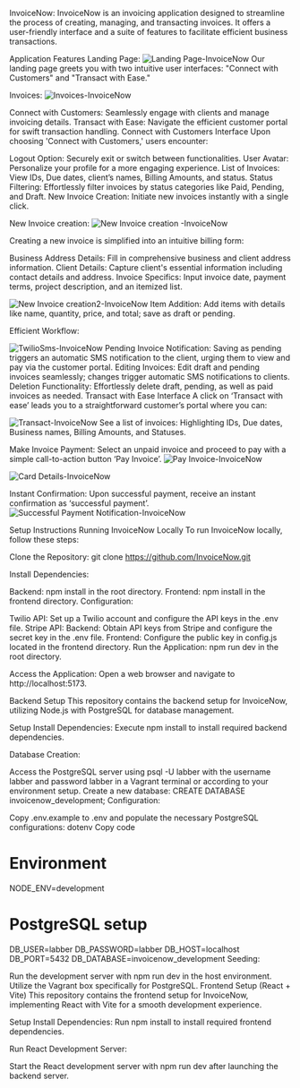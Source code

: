 InvoiceNow:
InvoiceNow is an invoicing application designed to streamline the process of creating, managing, and transacting invoices. It offers a user-friendly interface and a suite of features to facilitate efficient business transactions.

Application Features
Landing Page:
![Landing Page-InvoiceNow](https://github.com/ascotlan/invoice-now/assets/105958169/a0a8ff31-2901-4d43-9eb3-a103242a61eb)
Our landing page greets you with two intuitive user interfaces: "Connect with Customers" and "Transact with Ease."

Invoices:
![Invoices-InvoiceNow](https://github.com/ascotlan/invoice-now/assets/105958169/2c81e87f-ebae-40b1-9503-cc782a575735)

Connect with Customers: Seamlessly engage with clients and manage invoicing details.
Transact with Ease: Navigate the efficient customer portal for swift transaction handling.
Connect with Customers Interface
Upon choosing 'Connect with Customers,' users encounter:

Logout Option: Securely exit or switch between functionalities.
User Avatar: Personalize your profile for a more engaging experience.
List of Invoices: View IDs, Due dates, client’s names, Billing Amounts, and status.
Status Filtering: Effortlessly filter invoices by status categories like Paid, Pending, and Draft.
New Invoice Creation: Initiate new invoices instantly with a single click.


New Invoice creation:
![New Invoice creation -InvoiceNow](https://github.com/ascotlan/invoice-now/assets/105958169/e532e2e8-c70c-4368-bb07-ddf4d456af10)

Creating a new invoice is simplified into an intuitive billing form:

Business Address Details: Fill in comprehensive business and client address information.
Client Details: Capture client's essential information including contact details and address.
Invoice Specifics: Input invoice date, payment terms, project description, and an itemized list.

![New Invoice creation2-InvoiceNow](https://github.com/ascotlan/invoice-now/assets/105958169/4e951a77-6999-460f-add3-cc530f59922b)
Item Addition: Add items with details like name, quantity, price, and total; save as draft or pending.

Efficient Workflow:

![TwilioSms-InvoiceNow](https://github.com/ascotlan/invoice-now/assets/105958169/00204a4f-686c-448b-bac7-f1c53bc6bc78)
Pending Invoice Notification: Saving as pending triggers an automatic SMS notification to the client, urging them to view and pay via the customer portal.
Editing Invoices: Edit draft and pending invoices seamlessly; changes trigger automatic SMS notifications to clients.
Deletion Functionality: Effortlessly delete draft, pending, as well as paid invoices as needed.
Transact with Ease Interface
A click on ‘Transact with ease’ leads you to a straightforward customer’s portal where you can:

![Transact-InvoiceNow](https://github.com/ascotlan/invoice-now/assets/105958169/d95e0e0f-bbb7-4f7e-adc6-28d2b00e2f40)
See a list of invoices: Highlighting IDs, Due dates, Business names, Billing Amounts, and Statuses.

Make Invoice Payment: Select an unpaid invoice and proceed to pay with a simple call-to-action button ‘Pay Invoice’.
![Pay Invoice-InvoiceNow](https://github.com/ascotlan/invoice-now/assets/105958169/c628a940-66cd-465f-bf1b-47dc98b53665)

![Card Details-InvoiceNow](https://github.com/ascotlan/invoice-now/assets/105958169/cbb7cfa8-aefb-4ae2-a48f-857021b86898)

Instant Confirmation: Upon successful payment, receive an instant confirmation as ‘successful payment’.
![Successful Payment Notification-InvoiceNow](https://github.com/ascotlan/invoice-now/assets/105958169/536f549f-c880-444e-99e4-cd230cbe8dea)


Setup Instructions
Running InvoiceNow Locally
To run InvoiceNow locally, follow these steps:

Clone the Repository: git clone https://github.com/InvoiceNow.git

Install Dependencies:

Backend: npm install in the root directory.
Frontend: npm install in the frontend directory.
Configuration:

Twilio API: Set up a Twilio account and configure the API keys in the .env file.
Stripe API:
Backend: Obtain API keys from Stripe and configure the secret key in the .env file.
Frontend: Configure the public key in config.js located in the frontend directory.
Run the Application: npm run dev in the root directory.

Access the Application: Open a web browser and navigate to http://localhost:5173.

Backend Setup
This repository contains the backend setup for InvoiceNow, utilizing Node.js with PostgreSQL for database management.

Setup
Install Dependencies: Execute npm install to install required backend dependencies.

Database Creation:

Access the PostgreSQL server using psql -U labber with the username labber and password labber in a Vagrant terminal or according to your environment setup.
Create a new database: CREATE DATABASE invoicenow_development;
Configuration:

Copy .env.example to .env and populate the necessary PostgreSQL configurations:
dotenv
Copy code
# Environment
NODE_ENV=development

# PostgreSQL setup
DB_USER=labber
DB_PASSWORD=labber
DB_HOST=localhost
DB_PORT=5432
DB_DATABASE=invoicenow_development
Seeding:

Run the development server with npm run dev in the host environment. Utilize the Vagrant box specifically for PostgreSQL.
Frontend Setup (React + Vite)
This repository contains the frontend setup for InvoiceNow, implementing React with Vite for a smooth development experience.

Setup
Install Dependencies: Run npm install to install required frontend dependencies.

Run React Development Server:

Start the React development server with npm run dev after launching the backend server.
